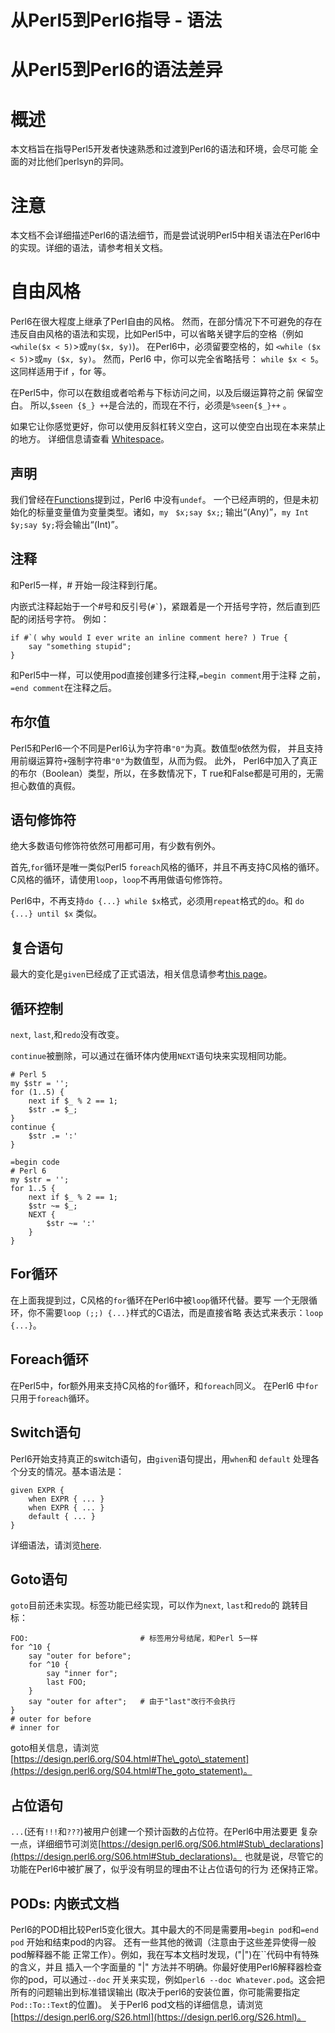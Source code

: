 # 从Perl5到Perl6指导 - 语法

# 从Perl5到Perl6的语法差异

# 概述

本文档旨在指导Perl5开发者快速熟悉和过渡到Perl6的语法和环境，会尽可能
全面的对比他们perlsyn的异同。

# 注意

本文档不会详细描述Perl6的语法细节，而是尝试说明Perl5中相关语法在Perl6中
的实现。详细的语法，请参考相关文档。

# 自由风格

Perl6在很大程度上继承了Perl自由的风格。 然而，在部分情况下不可避免的存在
违反自由风格的语法和实现，比如Perl5中，可以省略关键字后的空格（例如
`<while($x < 5)`>或`my($x, $y)`)。 在Perl6中，必须留要空格的，如
`<while ($x < 5)`>或`my ($x, $y)`。 然而，Perl6 中，你可以完全省略括号：
`while $x < 5`。 这同样适用于if ，for 等。

在Perl5中，你可以在数组或者哈希与下标访问之间，以及后缀运算符之前
保留空白。 所以,`$seen {$_} ++`是合法的，而现在不行，必须是`%seen{$_}++` 。

如果它让你感觉更好，你可以使用反斜杠转义空白，这可以使空白出现在本来禁止的地方。
详细信息请查看 [Whitespace](#language-5to6-nutshell-whitespace)。

## 声明

我们曾经在[Functions](/language/5to6-perlfunc)提到过，Perl6 中没有`undef`。
一个已经声明的，但是未初始化的标量变量值为变量类型。诸如，`my　$x;say $x;`; 
输出“(Any)”，`my Int $y;say $y;`将会输出“(Int)”。

## 注释

和Perl5一样，# 开始一段注释到行尾。

内嵌式注释起始于一个#号和反引号(`` #` ``)，紧跟着是一个开括号字符，然后直到匹配的闭括号字符。
例如：

    if #`( why would I ever write an inline comment here? ) True {
        say "something stupid";
    }

和Perl5中一样，可以使用pod直接创建多行注释,`=begin comment`用于注释
之前，`=end comment`在注释之后。

## 布尔值

Perl5和Perl6一个不同是Perl6认为字符串`"0"`为真。数值型`0`依然为假，
并且支持用前缀运算符`+`强制字符串`"0"`为数值型，从而为假。 此外，
Perl6中加入了真正的布尔（Boolean）类型，所以，在多数情况下，T
rue和False都是可用的，无需担心数值的真假。

## 语句修饰符

绝大多数语句修饰符依然可用都可用，有少数有例外。

首先,`for`循环是唯一类似Perl5 `foreach`风格的循环，并且不再支持C风格的循环。
C风格的循环，请使用`loop`，`loop`不再用做语句修饰符。

Perl6中，不再支持`do {...} while $x`格式，必须用`repeat`格式的`do`。和
 `do {...} until $x` 类似。

## 复合语句

最大的变化是`given`已经成了正式语法，相关信息请参考[this page](#language-control-given)。

## 循环控制

`next`, `last`,和`redo`没有改变。

`continue`被删除，可以通过在循环体内使用`NEXT`语句块来实现相同功能。

    # Perl 5
    my $str = '';
    for (1..5) {
        next if $_ % 2 == 1;
        $str .= $_;
    }
    continue {
        $str .= ':'
    }
    
    =begin code
    # Perl 6
    my $str = '';
    for 1..5 {
        next if $_ % 2 == 1;
        $str ~= $_;
        NEXT {
            $str ~= ':'
        }
    }

## For循环

在上面我提到过，C风格的`for`循环在Perl6中被`loop`循环代替。要写
一个无限循环，你不需要`loop (;;) {...}`样式的C语法，而是直接省略
表达式来表示：`loop {...}`。

## Foreach循环

在Perl5中，for额外用来支持C风格的`for`循环，和`foreach`同义。 在Perl6
中`for`只用于`foreach`循环。

## Switch语句

Perl6开始支持真正的switch语句，由`given`语句提出，用`when`和 `default`
处理各个分支的情况。基本语法是：

    given EXPR {
        when EXPR { ... }
        when EXPR { ... }
        default { ... }
    }

详细语法，请浏览[here](#language-control-given).

## Goto语句

`goto`目前还未实现。标签功能已经实现，可以作为`next`, `last`和`redo`的
跳转目标：

```
FOO:                         # 标签用分号结尾，和Perl 5一样
for ^10 {
    say "outer for before";
    for ^10 {
        say "inner for";
        last FOO;
    }
    say "outer for after";   # 由于"last"改行不会执行
}
# outer for before
# inner for
```
goto相关信息，请浏览
[https://design.perl6.org/S04.html#The\_goto\_statement](https://design.perl6.org/S04.html#The_goto_statement)。

## 占位语句

`...`(还有`!!!`和`???`)被用户创建一个预计函数的占位符。在Perl6中用法要更
复杂一点，详细细节可浏览[https://design.perl6.org/S06.html#Stub\_declarations](https://design.perl6.org/S06.html#Stub_declarations)。
也就是说，尽管它的功能在Perl6中被扩展了，似乎没有明显的理由不让占位语句的行为
还保持正常。

## PODs: 内嵌式文档

Perl6的POD相比较Perl5变化很大。其中最大的不同是需要用`=begin pod`和`=end pod`
开始和结束pod的内容。 还有一些其他的微调（注意由于这些差异使得一般pod解释器不能
正常工作）。例如，我在写本文档时发现，("|")在``代码中有特殊的含义，并且
插入一个字面量的 "|" 方法并不明确。你最好使用Perl6解释器检查你的pod，可以通过`--doc`
开关来实现，例如`perl6 --doc Whatever.pod`。这会把所有的问题输出到标准错误输出
(取决于perl6的安装位置，你可能需要指定 `Pod::To::Text`的位置)。
关于Perl6 pod文档的详细信息，请浏览[https://design.perl6.org/S26.html](https://design.perl6.org/S26.html)。
